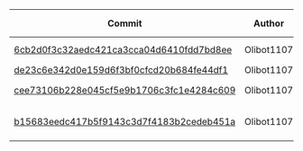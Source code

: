 
| Commit | Author | Message | Files Changed |
|--------|--------|---------|---------------|
| [6cb2d0f3c32aedc421ca3cca04d6410fdd7bd8ee](https://github.com/Olibot1107/games/commit/6cb2d0f3c32aedc421ca3cca04d6410fdd7bd8ee) | Olibot1107 | Update README.md |  |
| [de23c6e342d0e159d6f3bf0cfcd20b684fe44df1](https://github.com/Olibot1107/games/commit/de23c6e342d0e159d6f3bf0cfcd20b684fe44df1) | Olibot1107 | updayeee |  |
| [cee73106b228e045cf5e9b1706c3fc1e4284c609](https://github.com/Olibot1107/games/commit/cee73106b228e045cf5e9b1706c3fc1e4284c609) | Olibot1107 | Create tmp.txt |  |
| [b15683eedc417b5f9143c3d7f4183b2cedeb451a](https://github.com/Olibot1107/games/commit/b15683eedc417b5f9143c3d7f4183b2cedeb451a) | Olibot1107 | Rename tmp.txt to Pages/tmp.txt |  |
